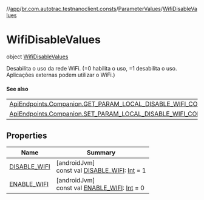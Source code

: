 //[app](../../../../index.md)/[br.com.autotrac.testnanoclient.consts](../../index.md)/[ParameterValues](../index.md)/[WifiDisableValues](index.md)

# WifiDisableValues

object [WifiDisableValues](index.md)

Desabilita o uso da rede WiFi. (=0 habilita o uso, =1 desabilita o uso. Aplicações externas podem utilizar o WiFi.)

#### See also

| |
|---|
| [ApiEndpoints.Companion.GET_PARAM_LOCAL_DISABLE_WIFI_COMMUNICATION](../../-api-endpoints/-companion/-g-e-t_-p-a-r-a-m_-l-o-c-a-l_-d-i-s-a-b-l-e_-w-i-f-i_-c-o-m-m-u-n-i-c-a-t-i-o-n.md) |
| [ApiEndpoints.Companion.SET_PARAM_LOCAL_DISABLE_WIFI_COMMUNICATION](../../-api-endpoints/-companion/-s-e-t_-p-a-r-a-m_-l-o-c-a-l_-d-i-s-a-b-l-e_-w-i-f-i_-c-o-m-m-u-n-i-c-a-t-i-o-n.md) |

## Properties

| Name | Summary |
|---|---|
| [DISABLE_WIFI](-d-i-s-a-b-l-e_-w-i-f-i.md) | [androidJvm]<br>const val [DISABLE_WIFI](-d-i-s-a-b-l-e_-w-i-f-i.md): [Int](https://kotlinlang.org/api/latest/jvm/stdlib/kotlin/-int/index.html) = 1 |
| [ENABLE_WIFI](-e-n-a-b-l-e_-w-i-f-i.md) | [androidJvm]<br>const val [ENABLE_WIFI](-e-n-a-b-l-e_-w-i-f-i.md): [Int](https://kotlinlang.org/api/latest/jvm/stdlib/kotlin/-int/index.html) = 0 |
